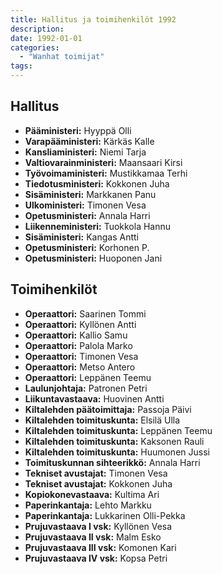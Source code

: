 ```yaml
---
title: Hallitus ja toimihenkilöt 1992
description: 
date: 1992-01-01
categories:
  - "Wanhat toimijat"
tags:
---
```



## Hallitus
- **Pääministeri:**	Hyyppä Olli
- **Varapääministeri:**	Kärkäs Kalle
- **Kansliaministeri:**	Niemi Tarja
- **Valtiovarainministeri:**	Maansaari Kirsi
- **Työvoimaministeri:**	Mustikkamaa Terhi
- **Tiedotusministeri:**	Kokkonen Juha
- **Sisäministeri:**	Markkanen Panu
- **Ulkoministeri:**	Timonen Vesa
- **Opetusministeri:**	Annala Harri
- **Liikenneministeri:**	Tuokkola Hannu
- **Sisäministeri:**	Kangas Antti
- **Opetusministeri:**	Korhonen P.
- **Opetusministeri:**	Huoponen Jani

## Toimihenkilöt
- **Operaattori:**	Saarinen Tommi
- **Operaattori:**	Kyllönen Antti
- **Operaattori:**	Kallio Samu
- **Operaattori:**	Palola Marko
- **Operaattori:**	Timonen Vesa
- **Operaattori:**	Metso Antero
- **Operaattori:**	Leppänen Teemu
- **Laulunjohtaja:**	Patronen Petri
- **Liikuntavastaava:**	Huovinen Antti
- **Kiltalehden päätoimittaja:**	Passoja Päivi
- **Kiltalehden toimituskunta:**	Elsilä Ulla
- **Kiltalehden toimituskunta:**	Leppänen Teemu
- **Kiltalehden toimituskunta:**	Kaksonen Rauli
- **Kiltalehden toimituskunta:**	Huumonen Jussi
- **Toimituskunnan sihteerikkö:**	Annala Harri
- **Tekniset avustajat:**	Timonen Vesa
- **Tekniset avustajat:**	Kokkonen Juha
- **Kopiokonevastaava:**	Kultima Ari
- **Paperinkantaja:**	Lehto Markku
- **Paperinkantaja:**	Lukkarinen Olli-Pekka
- **Prujuvastaava I vsk:**	Kyllönen Vesa
- **Prujuvastaava II vsk:**	Malm Esko
- **Prujuvastaava III vsk:**	Komonen Kari
- **Prujuvastaava IV vsk:**	Kopsa Petri
